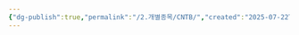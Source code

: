 ```yaml
---
{"dg-publish":true,"permalink":"/2.개별종목/CNTB/","created":"2025-07-22T10:21:54.301+09:00","updated":"2025-07-29T21:37:04.491+09:00"}
---
```


